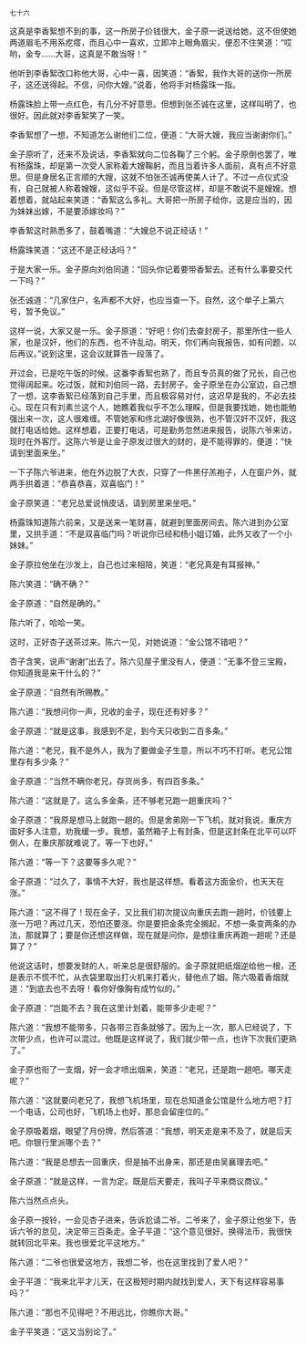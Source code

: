     七十六 

   这真是李香絮想不到的事，这一所房子价钱很大，金子原一说送给她，这不但使她两道眉毛不用系疙瘩，而且心中一喜欢，立即冲上眼角眉尖，便忍不住笑道：“哎哟，金专……大哥，这真是不敢当呀！”

   他听到李香絮改口称他大哥，心中一喜，因笑道：“香絮，我作大哥的送你一所房子，这还送得起。不信，问你大嫂。”说着，他将手对杨露珠一指。

   杨露珠脸上带一点红色，有几分不好意思。但想到张丕诚在这里，这样叫明了，也很好。因此就对李香絮笑了一笑。

   李香絮想了一想，不知道怎么谢他们二位，便道：“大哥大嫂，我应当谢谢你们。”

   金子原听了，还来不及说话，李香絮就向二位各鞠了三个躬。金子原倒也罢了，唯有杨露珠，却是第一次受人家称着大嫂鞠躬，而且当着许多人面前，真有点不好意思。但是身居名正言顺的大嫂，这就不怕张丕诚再使美人计了。不过一点仪式没有，自己就被人称着嫂嫂，这似乎不妥。但是尽管这样，却是不敢说不是嫂嫂。想着想着，就站起来笑道：“香絮这么多礼。大哥把一所房子给你，这是应当的，因为妹妹出嫁，不是要添嫁妆吗？”

   李香絮这时熟悉多了，鼓着嘴道：“大嫂总不说正经话！”

   杨露珠笑道：“这还不是正经话吗？”

   于是大家一乐。金子原向刘伯同道：“回头你记着要带香絮去。还有什么事要交代一下吗？”

   张丕诚道：“几家住户，名声都不大好，也应当查一下。自然，这个单子上第六号，暂予免议。”

   这样一说，大家又是一乐。金子原道：“好吧！你们去查封房子，那里所住一些人家，也是汉奸，他们的东西，也不许乱动。明天，你们再向我报告，如有问题，以后再议。”说到这里，这会议就算告一段落了。

   开过会，已是吃午饭的时候。这番李香絮也熟了，而且专员真的做了兄长，自己也觉得阔起来。吃过饭，就和刘伯同一路，去封房子。金子原坐在办公室边，自己想了一想，这李香絮已经落到自己手里，而且极容易对付，这迟早是我的，不必去挂心。现在只有刘素兰这个人，她瞧着我似乎不怎么理睬，但是我要找她，她也能勉强出来一次，这人很难缠。不管她家和佟北湖好像很熟，也不管汉奸不汉奸，我这就打电话给她。这样想着，正要打电话，可是勤务忽然进来报告，说陈六爷来访，现时在外客厅。这陈六爷是让金子原发过很大的财的，是不能得罪的，便道：“快请到里面来坐。”

   一下子陈六爷进来，他在外边脱了大衣，只穿了一件黑仔羔袍子，人在窗户外，就两手拱着道：“恭喜恭喜，双喜临门！”

   金子原笑道：“老兄总爱说悄皮话，请到房里来坐吧。”

   杨露珠知道陈六前来，又是送来一笔财喜，就避到里面房间去。陈六进到办公室里，又拱手道：“不是双喜临门吗？听说你已经和杨小姐订婚，此外又收了一个小妹妹。”

   金子原拉他坐在沙发上，自己也过来相陪，笑道：“老兄真是有耳报神。”

   陈六笑道：“确不确？”

   金子原道：“自然是确的。”

   陈六听了，哈哈一笑。

   这时，正好杏子送茶过来。陈六一见，对她说道：“金公馆不错吧？”

   杏子含笑，说声“谢谢”出去了。陈六见屋子里没有人，便道：“无事不登三宝殿，你知道我是来干什么的？”

   金子原道：“自然有所赐教。”

   陈六道：“我想问你一声，兄收的金子，现在还有好多？”

   金子原道：“就是这事，我感到不足，到今天只收到二百多条。”

   陈六道：“老兄，我不是外人，我为了要做金子生意，所以不巧不打听。老兄公馆里存有多少条？”

   金子原道：“当然不瞒你老兄，存货尚多，有四百多条。”

   陈六道：“这就是了。这么多金条，还不够老兄跑一趟重庆吗？”

   金子原道：“我原是想马上就跑一趟的。但是舍弟刚一下飞机，就对我说，重庆方面好多人注意，劝我缓一步。我想，虽然箱子上有封条，但是这封条在北平可以吓倒人，在重庆那就难说了。等一下也好。”

   陈六道：“等一下？这要等多久呢？”

   金子原道：“过久了，事情不大好，我也是这样想。看着这方面金价，也天天在涨。”

   陈六道：“这不得了！现在金子，又比我们初次提议向重庆去跑一趟时，价钱要上涨一万吧？再过几天，恐怕还要涨。你是要把金条完全搁起，不想一条变两条的办法，那就算了；要是你还想这样做，现在就是问你，是想往重庆再跑一趟呢？还是算了？”

   他说这话时，想要发财的人，听来总是很舒服的。金子原就把纸烟逆给他一根，还是表示不慌不忙，从衣袋里取出打火机来打着火，替他点了姻。陈六吸着香烟就道：“到底去也不去呀！看你好像胸有成竹似的。”

   金子原道：“岂能不去？我在这里计划着，能带多少走呢？”

   陈六道：“我想不能带多，只各带三百条就够了。因为上一次，那人已经说了，下次带少点，也许可以混过。他既是这样说了，我们就少带一点，也许下次我们更熟了。”

   金子原也衔了一支烟，好一会才喷出烟来，笑道：“老兄，还是跑一趟吧。哪天走呢？”

   陈六道：“这就要问老兄了，我想飞机场里，现在总知道金公馆是什么地方吧？打一个电话，公司也好，飞机场上也好，那总会留座位的。”

   金子原吸着烟，眼望了月份牌，然后答道：“我想，明天走是来不及了，就是后天吧。你银行里派哪个去？”

   陈六道：“我是总想去一回重庆，但是抽不出身来，那还是由吴襄理去吧。”

   金子原道：“就是这样，一言为定。既是后天要走，我叫子平来商议商议。”

   陈六当然点点头。

   金子原一按铃，一会见杏子进来，告诉尬请二爷。二爷来了，金子原让他坐下，告诉六爷的怠见，决定带三百条走。金子平道：“这个意见很好。换得法币，我很快就转回北平来。我也很爱北平这地方。”

   陈六道：“二爷也很爱这地方，我想二爷，也在这里找到了爱人吧？”

   金子平道：“我来北平才儿天，在这极短时期内就找到爱人，天下有这样容易事吗？”

   陈六道：“那也不见得吧？不用远比，你瞧你大哥。”

   金子平笑道：“这又当别论了。”

